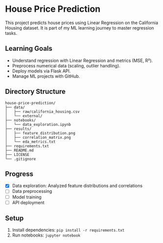 # House Price Prediction

  This project predicts house prices using Linear Regression on the California Housing dataset. It is part of my ML learning journey to master regression tasks.

  ## Learning Goals
  - Understand regression with Linear Regression and metrics (MSE, R²).
  - Preprocess numerical data (scaling, outlier handling).
  - Deploy models via Flask API.
  - Manage ML projects with GitHub.

  ## Directory Structure
  ```
  house-price-prediction/
  ├── data/
  │   ├── raw/california_housing.csv
  │   └── external/
  ├── notebooks/
  │   └── data_exploration.ipynb
  ├── results/
  │   ├── feature_distribution.png
  │   ├── correlation_matrix.png
  │   └── eda_metrics.txt
  ├── requirements.txt
  ├── README.md
  ├── LICENSE
  └── .gitignore
  ```

  ## Progress
  - [x] Data exploration: Analyzed feature distributions and correlations
  - [ ] Data preprocessing
  - [ ] Model training
  - [ ] API deployment

  ## Setup
  1. Install dependencies: `pip install -r requirements.txt`
  2. Run notebooks: `jupyter notebook`